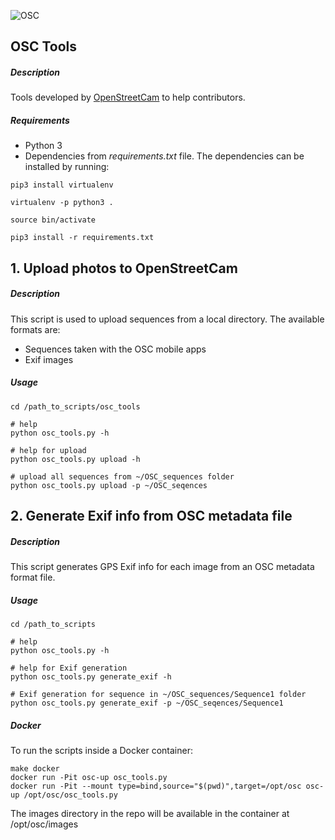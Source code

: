 ![OSC](http://openstreetcam.org/assets/images/osc-logo.png)

## OSC Tools

##### Description
Tools developed by [OpenStreetCam](https://openstreetcam.org/) to help contributors.

##### Requirements
* Python 3  
* Dependencies from _requirements.txt_ file.
The dependencies can be installed by running:
```
pip3 install virtualenv

virtualenv -p python3 .

source bin/activate

pip3 install -r requirements.txt
```

## 1. Upload photos to OpenStreetCam

##### Description
This script is used to upload sequences from a local directory. The available formats are:
* Sequences taken with the OSC mobile apps
* Exif images
 
##### Usage
```
cd /path_to_scripts/osc_tools

# help
python osc_tools.py -h

# help for upload
python osc_tools.py upload -h

# upload all sequences from ~/OSC_sequences folder
python osc_tools.py upload -p ~/OSC_seqences

```

## 2. Generate Exif info from OSC metadata file

##### Description
This script generates GPS Exif info for each image from an OSC metadata format file.

##### Usage
```
cd /path_to_scripts

# help
python osc_tools.py -h

# help for Exif generation
python osc_tools.py generate_exif -h

# Exif generation for sequence in ~/OSC_sequences/Sequence1 folder
python osc_tools.py generate_exif -p ~/OSC_seqences/Sequence1

```

##### Docker
To run the scripts inside a Docker container:
```
make docker
docker run -Pit osc-up osc_tools.py
docker run -Pit --mount type=bind,source="$(pwd)",target=/opt/osc osc-up /opt/osc/osc_tools.py
```
The images directory in the repo will be available in the container at /opt/osc/images
